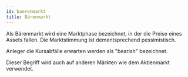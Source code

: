 ```yaml
---
id: baerenmarkt
title: Bärenmarkt
---
```


Als Bärenmarkt wird eine Marktphase bezeichnet, in der die Preise eines Assets fallen. Die Marktstimmung ist dementsprechend pessimistisch.

Anleger die Kursabfälle erwarten werden als "bearish" bezeichnet.

Dieser Begriff wird auch auf anderen Märkten wie dem Aktienmarkt verwendet.
